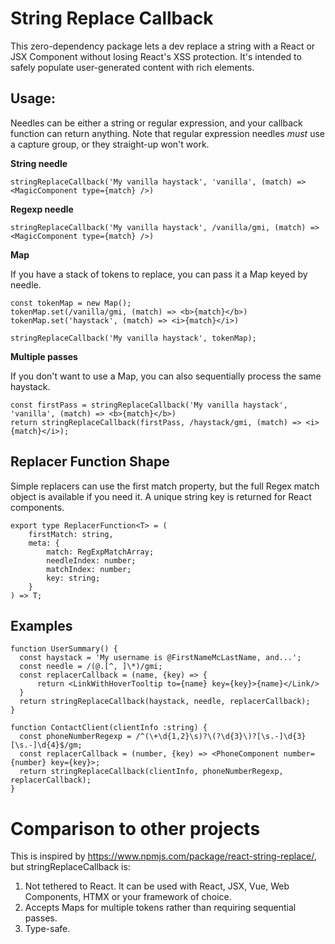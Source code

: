 # String Replace Callback

This zero-dependency package lets a dev replace a string with a React or JSX Component without losing React's XSS protection. It's intended to safely populate user-generated content with rich elements. 


## Usage:
Needles can be either a string or regular expression, and your callback function can return anything. Note that regular expression needles _must_ use a capture group, or they straight-up won't work.

**String needle**

`stringReplaceCallback('My vanilla haystack', 'vanilla', (match) => <MagicComponent type={match} />)`

**Regexp needle**

`stringReplaceCallback('My vanilla haystack', /vanilla/gmi, (match) => <MagicComponent type={match} />)`

**Map**

If you have a stack of tokens to replace, you can pass it a Map keyed by needle.


```
const tokenMap = new Map();
tokenMap.set(/vanilla/gmi, (match) => <b>{match}</b>)
tokenMap.set('haystack', (match) => <i>{match}</i>)

stringReplaceCallback('My vanilla haystack', tokenMap);
```

**Multiple passes**

If you don't want to use a Map, you can also sequentially process the same haystack.

```
const firstPass = stringReplaceCallback('My vanilla haystack', 'vanilla', (match) => <b>{match}</b>)
return stringReplaceCallback(firstPass, /haystack/gmi, (match) => <i>{match}</i>);
```

## Replacer Function Shape
Simple replacers can use the first match property, but the full Regex match object is available if you need it. A unique string key is returned for React components.

```
export type ReplacerFunction<T> = (
    firstMatch: string,
    meta: {
        match: RegExpMatchArray;
        needleIndex: number;
        matchIndex: number;
        key: string;
    }
) => T;
```


## Examples

```
function UserSummary() {
  const haystack = 'My username is @FirstNameMcLastName, and...';
  const needle = /(@.[^, ]\*)/gmi;
  const replacerCallback = (name, {key) => {
      return <LinkWithHoverTooltip to={name} key={key}>{name}</Link/>
  }
  return stringReplaceCallback(haystack, needle, replacerCallback);
}
```

```
function ContactClient(clientInfo :string) {
  const phoneNumberRegexp = /^(\+\d{1,2}\s)?\(?\d{3}\)?[\s.-]\d{3}[\s.-]\d{4}$/gm;
  const replacerCallback = (number, {key) => <PhoneComponent number={number} key={key}>;
  return stringReplaceCallback(clientInfo, phoneNumberRegexp, replacerCallback);
}

```

# Comparison to other projects

This is inspired by https://www.npmjs.com/package/react-string-replace/, but stringReplaceCallback is:

1. Not tethered to React. It can be used with React, JSX, Vue, Web Components, HTMX or your framework of choice.
1. Accepts Maps for multiple tokens rather than requiring sequential passes.
1. Type-safe.
